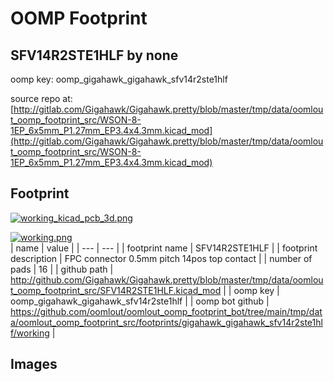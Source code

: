 # OOMP Footprint  
## SFV14R2STE1HLF  by none  
  
oomp key: oomp_gigahawk_gigahawk_sfv14r2ste1hlf  
  
source repo at: [http://gitlab.com/Gigahawk/Gigahawk.pretty/blob/master/tmp/data/oomlout_oomp_footprint_src/WSON-8-1EP_6x5mm_P1.27mm_EP3.4x4.3mm.kicad_mod](http://gitlab.com/Gigahawk/Gigahawk.pretty/blob/master/tmp/data/oomlout_oomp_footprint_src/WSON-8-1EP_6x5mm_P1.27mm_EP3.4x4.3mm.kicad_mod)  
## Footprint  
  
[![working_kicad_pcb_3d.png](working_kicad_pcb_3d_600.png)](working_kicad_pcb_3d.png)  
  
[![working.png](working_600.png)](working.png)  
| name | value | 
| --- | --- | 
| footprint name | SFV14R2STE1HLF | 
| footprint description | FPC connector 0.5mm pitch 14pos top contact  | 
| number of pads | 16 | 
| github path | http://github.com/Gigahawk/Gigahawk.pretty/blob/master/tmp/data/oomlout_oomp_footprint_src/SFV14R2STE1HLF.kicad_mod | 
| oomp key | oomp_gigahawk_gigahawk_sfv14r2ste1hlf | 
| oomp bot github | https://github.com/oomlout/oomlout_oomp_footprint_bot/tree/main/tmp/data/oomlout_oomp_footprint_src/footprints/gigahawk_gigahawk_sfv14r2ste1hlf/working | 
## Images  
